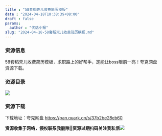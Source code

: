 ```yaml
---
title : "58套稻壳儿收费简历模板"
date : "2024-04-18T10:38:39+08:00"
draft : false
params:
  author : "优选小报"
slug: "2024-04-18-58套稻壳儿收费简历模板.md"
---
```


### 资源信息

58套稻壳儿收费简历模板，求职路上的好帮手，定能让boss眼前一亮！夸克网盘资源下载。

### 资源目录

[![](//img7-1.zhekoulieshou.com/mmbiz_jpg/iaHBVewvSIbAb7PzGjsOh334rDOfnjfFnmeibVzjp2XicRoqibqyISyA9KciawMKMHYIldIpOiccVHgEMp3TROen8UEQ/0?from=appmsg)](//img7-1.zhekoulieshou.com/mmbiz_jpg/iaHBVewvSIbAb7PzGjsOh334rDOfnjfFnmeibVzjp2XicRoqibqyISyA9KciawMKMHYIldIpOiccVHgEMp3TROen8UEQ/0?from=appmsg)

### 资源下载

下载地址：夸克网盘 https://pan.quark.cn/s/37b2be28eb60

**资源收集于网络，侵权联系我删除||资源过期扫码关注我私信**![](//img7-1.zhekoulieshou.com/mmbiz_jpg/iaHBVewvSIbAjcr9g6TlCXSfiaDqkbzuEzp207hVzPqT4YGQOAazQ1KNHCeACbia5Lzq4Ckwibe48iar1q7lgVP1o3w/640?wx_fmt=jpeg&from=appmsg)


